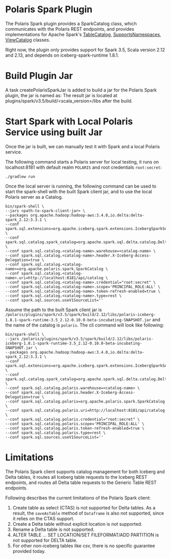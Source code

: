 <!--
  Licensed to the Apache Software Foundation (ASF) under one
  or more contributor license agreements.  See the NOTICE file
  distributed with this work for additional information
  regarding copyright ownership.  The ASF licenses this file
  to you under the Apache License, Version 2.0 (the
  "License"); you may not use this file except in compliance
  with the License.  You may obtain a copy of the License at
 
   http://www.apache.org/licenses/LICENSE-2.0
 
  Unless required by applicable law or agreed to in writing,
  software distributed under the License is distributed on an
  "AS IS" BASIS, WITHOUT WARRANTIES OR CONDITIONS OF ANY
  KIND, either express or implied.  See the License for the
  specific language governing permissions and limitations
  under the License.
-->

# Polaris Spark Plugin

The Polaris Spark plugin provides a SparkCatalog class, which communicates with the Polaris
REST endpoints, and provides implementations for Apache Spark's 
[TableCatalog](https://github.com/apache/spark/blob/v3.5.5/sql/catalyst/src/main/java/org/apache/spark/sql/connector/catalog/TableCatalog.java), 
[SupportsNamespaces](https://github.com/apache/spark/blob/v3.5.5/sql/catalyst/src/main/java/org/apache/spark/sql/connector/catalog/SupportsNamespaces.java), 
[ViewCatalog](https://github.com/apache/spark/blob/v3.5.5/sql/catalyst/src/main/java/org/apache/spark/sql/connector/catalog/ViewCatalog.java) classes.

Right now, the plugin only provides support for Spark 3.5, Scala version 2.12 and 2.13,
and depends on iceberg-spark-runtime 1.8.1.

# Build Plugin Jar
A task createPolarisSparkJar is added to build a jar for the Polaris Spark plugin, the jar is named as:
The result jar is located at plugins/spark/v3.5/build/<scala_version>/libs after the build.

# Start Spark with Local Polaris Service using built Jar
Once the jar is built, we can manually test it with Spark and a local Polaris service.

The following command starts a Polaris server for local testing, it runs on localhost:8181 with default
realm `POLARIS` and root credentials `root:secret`:
```shell
./gradlew run
```

Once the local server is running, the following command can be used to start the spark-shell with the built Spark client
jar, and to use the local Polaris server as a Catalog.

```shell
bin/spark-shell \
--jars <path-to-spark-client-jar> \
--packages org.apache.hadoop:hadoop-aws:3.4.0,io.delta:delta-spark_2.12:3.3.1 \
--conf spark.sql.extensions=org.apache.iceberg.spark.extensions.IcebergSparkSessionExtensions,io.delta.sql.DeltaSparkSessionExtension \
--conf spark.sql.catalog.spark_catalog=org.apache.spark.sql.delta.catalog.DeltaCatalog \
--conf spark.sql.catalog.<catalog-name>.warehouse=<catalog-name> \
--conf spark.sql.catalog.<catalog-name>.header.X-Iceberg-Access-Delegation=true \
--conf spark.sql.catalog.<catalog-name>=org.apache.polaris.spark.SparkCatalog \
--conf spark.sql.catalog.<catalog-name>.uri=http://localhost:8181/api/catalog \
--conf spark.sql.catalog.<catalog-name>.credential="root:secret" \
--conf spark.sql.catalog.<catalog-name>.scope='PRINCIPAL_ROLE:ALL' \
--conf spark.sql.catalog.<catalog-name>.token-refresh-enabled=true \
--conf spark.sql.catalog.<catalog-name>.type=rest \
--conf spark.sql.sources.useV1SourceList=''
```

Assume the path to the built Spark client jar is
`/polaris/plugins/spark/v3.5/spark/build/2.12/libs/polaris-iceberg-1.8.1-spark-runtime-3.5_2.12-0.10.0-beta-incubating-SNAPSHOT.jar`
and the name of the catalog is `polaris`. The cli command will look like following:

```shell
bin/spark-shell \
--jars /polaris/plugins/spark/v3.5/spark/build/2.12/libs/polaris-iceberg-1.8.1-spark-runtime-3.5_2.12-0.10.0-beta-incubating-SNAPSHOT.jar \
--packages org.apache.hadoop:hadoop-aws:3.4.0,io.delta:delta-spark_2.12:3.3.1 \
--conf spark.sql.extensions=org.apache.iceberg.spark.extensions.IcebergSparkSessionExtensions,io.delta.sql.DeltaSparkSessionExtension \
--conf spark.sql.catalog.spark_catalog=org.apache.spark.sql.delta.catalog.DeltaCatalog \
--conf spark.sql.catalog.polaris.warehouse=<catalog-name> \
--conf spark.sql.catalog.polaris.header.X-Iceberg-Access-Delegation=true \
--conf spark.sql.catalog.polaris=org.apache.polaris.spark.SparkCatalog \
--conf spark.sql.catalog.polaris.uri=http://localhost:8181/api/catalog \
--conf spark.sql.catalog.polaris.credential="root:secret" \
--conf spark.sql.catalog.polaris.scope='PRINCIPAL_ROLE:ALL' \
--conf spark.sql.catalog.polaris.token-refresh-enabled=true \
--conf spark.sql.catalog.polaris.type=rest \
--conf spark.sql.sources.useV1SourceList=''
```

# Limitations
The Polaris Spark client supports catalog management for both Iceberg and Delta tables, it routes all Iceberg table 
requests to the Iceberg REST endpoints, and routes all Delta table requests to the Generic Table REST endpoints.

Following describes the current limitations of the Polaris Spark client:
1) Create table as select (CTAS) is not supported for Delta tables. As a result, the `saveAsTable` method of `Dataframe`
   is also not supported, since it relies on the CTAS support.
2) Create a Delta table without explicit location is not supported.
3) Rename a Delta table is not supported.
4) ALTER TABLE ... SET LOCATION/SET FILEFORMAT/ADD PARTITION is not supported for DELTA table.
5) For other non-iceberg tables like csv, there is no specific guarantee provided today.
